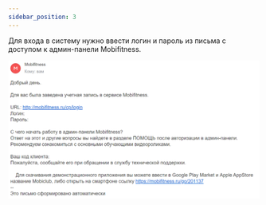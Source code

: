 ```yaml
---
sidebar_position: 3
---
```


Для входа в систему нужно ввести логин и пароль из письма с доступом к админ-панели Mobifitness.

![img1](./img-форма%20входа%20в%20систему/image_2024-05-31_20-57-08.png)